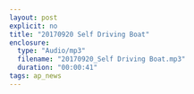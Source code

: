 ```yaml
---
layout: post
explicit: no
title: "20170920 Self Driving Boat"
enclosure:
  type: "Audio/mp3"
  filename: "20170920_Self Driving Boat.mp3"
  duration: "00:00:41"
tags: ap_news
---
```




